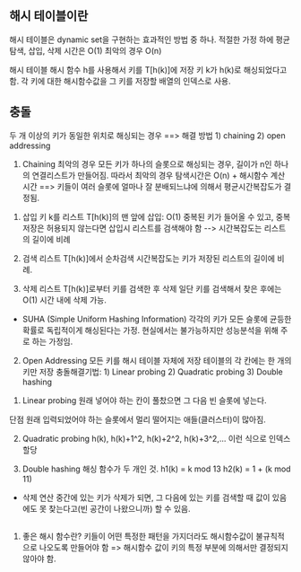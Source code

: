 
## 해시 테이블이란
해시 테이블은 dynamic set을 구현하는 효과적인 방법 중 하나.
적절한 가정 하에 평균 탐색, 삽입, 삭제 시간은 O(1)
최악의 경우 O(n)

해시 테이블
해시 함수 h를 사용해서 키를 T[h(k)]에 저장
키 k가 h(k)로 해싱되었다고 함.
각 키에 대한 해시함수값을 그 키를 저장할 배열의 인덱스로 사용.


## 충돌
두 개 이상의 키가 동일한 위치로 해싱되는 경우
==> 해결 방법 1) chaining 2) open addressing

1. Chaining
최악의 경우 모든 키가 하나의 슬롯으로 해싱되는 경우,
길이가 n인 하나의 연결리스트가 만들어짐.
따라서 최악의 경우 탐색시간은 O(n) + 해시함수 계산시간
==> 키들이 여러 슬롯에 얼마나 잘 분배되느냐에 의해서 평균시간복잡도가 결정됨.

1) 삽입
키 k를 리스트 T[h(k)]의 맨 앞에 삽입: O(1)
중복된 키가 들어올 수 있고, 중복 저장은 허용되지 않는다면 삽입시 리스트를 검색해야 함 --> 시간복잡도는 리스트의 길이에 비례

2) 검색
리스트 T[h(k)]에서 순차검색
시간복잡도는 키가 저장된 리스트의 길이에 비례.

3) 삭제
리스트 T[h(k)]로부터 키를 검색한 후 삭제
일단 키를 검색해서 찾은 후에는 O(1) 시간 내에 삭제 가능.


* SUHA (Simple Uniform Hashing Information)
각각의 키가 모든 슬롯에 균등한 확률로 독립적이게 해싱된다는 가정.
현실에서는 불가능하지만 성능분석을 위해 주로 하는 가정임.


2. Open Addressing
모든 키를 해시 테이블 자체에 저장
테이블의 각 칸에는 한 개의 키만 저장
충돌해결기법: 1) Linear probing 2) Quadratic probing 3) Double hashing

1) Linear probing
원래 넣어야 하는 칸이 풀찼으면 그 다음 빈 슬롯에 넣는다.

단점
원래 입력되었어야 하는 슬롯에서 멀리 떨어지는 애들(클러스터)이 많아짐.

2) Quadratic probing 
h(k), h(k)+1^2, h(k)+2^2, h(k)+3^2,... 이런 식으로 인덱스 할당

3) Double hashing
해싱 함수가 두 개인 것.
h1(k) = k mod 13
h2(k) = 1 + (k mod 11)


* 삭제 연산
중간에 있는 키가 삭제가 되면, 그 다음에 있는 키를 검색할 때 값이 있음에도 못 찾는다고(빈 공간이 나왔으니까) 할 수 있음.


## 
1. 좋은 해시 함수란?
키들이 어떤 특정한 패턴을 가지더라도 해시함수값이 불규칙적으로 나오도록 만들어야 함 => 해시함수 값이 키의 특정 부분에 의해서만 결정되지 않아야 함.
